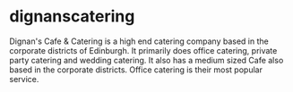# dignanscatering
Dignan's Cafe &amp; Catering is a high end catering company based in the corporate districts of Edinburgh. It primarily does office catering, private party catering and wedding catering. It also has a medium sized Cafe also based in the corporate districts. Office catering is their most popular service. 
